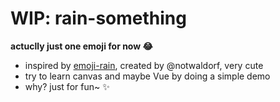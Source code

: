 # WIP: rain-something
**actuclly just one emoji for now 😂**

- inspired by [emoji-rain](https://github.com/notwaldorf/emoji-rain), created by @notwaldorf, very cute
- try to learn canvas and maybe Vue by doing a simple demo
- why? just for fun~ ✨


